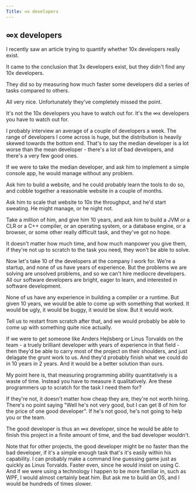 ```yaml
---
Title: ∞x developers
---
```

## ∞x developers

I recently saw an article trying to quantify  whether 10x developers really exist.

It came to the conclusion that 3x developers exist, but they didn't find any 10x developers.

They did so by measuring how much faster some developers did a series of tasks compared to others.

All very nice. Unfortunately they've completely missed the point.

It's not the 10x developers you have to watch out for. It's the ∞x developers you have to watch out for.

I probably interview an average of a couple of developers a week. The range of developers I come across is huge, but the distribution is heavily skewed towards the bottom end. That's to say the median developer is a lot worse than the mean developer - there's a lot of bad developers, and there's a very few good ones.

If we were to take the median developer, and ask him to implement a simple console app, he would manage without any problem.

Ask him to build a website, and he could probably learn the tools to do so, and cobble together a reasonable website in a couple of months.

Ask him to scale that website to 10x the throughput, and he'd start sweating. He might manage, or he night not.

Take a million of him, and give him 10 years, and ask him to build a JVM or a CLR or a C++ compiler, or an operating system, or a database engine, or a browser, or some other really difficult task, and they've got no hope.

It doesn't matter how much time, and how much manpower you give them, if they're not up to scratch to the task you need, they won't be able to solve.

Now let's take 10 of the developers at the company I work for. We're a startup, and none of us have years of experience. But the problems we are solving are unsolved problems, and so we can't hire mediocre developers. All our software developers are bright, eager to learn, and interested in software development.

None of us have any experience in building a compiler or a runtime. But given 10 years, we would be able to come up with something that worked. It would be ugly, it would be buggy, it would be slow. But it would work.

Tell us to restart from scratch after that, and we would probably be able to come up with something quite nice actually.

If we were to get someone like Anders Hejlsberg or Linus Torvalds on the team - a truely brilliant developer with years of experience in that field - then they'd be able to carry most of the project on their shoulders, and just delagate the grunt work to us. And they'd probably finish what we could do in 10 years in 2 years. And it would be a better solution than ours.

My point here is, that measuring programming ability quantitatively is a waste of time. Instead you have to measure it qualitatively. Are these programmers up to scratch for the task I need them for?

If they're not, it doesn't matter how cheap they are, they're not worth hiring. There's no point saying "Well he's not very good, but I can get 8 of him for the price of one good developer". If he's not good, he's not going to help you or the team.

The good developer is thus an ∞x developer, since he would be able to finish this project in a finite amount of time, and the bad developer wouldn't.

Note that for other projects, the good developer might be no faster than the bad developer, if it's a simple enough task that's it's easily within his capability. I can probably make a command line guessing game just as quickly as Linus Torvalds. Faster even, since he would insist on using C. And if we were using a technology I happen to be more familiar in, such as WPF, I would almost certainly beat him. But ask me to build an OS, and I would be hundreds of times slower.
